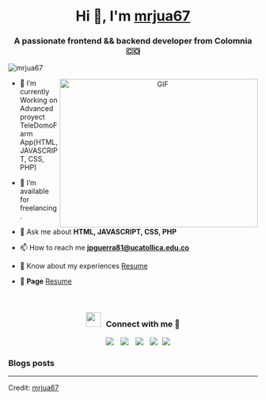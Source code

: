 <h1 align="center">Hi 👋, I'm <a href="https://100rabhcsmc.github.io/Me.io/" target="blank">
mrjua67</a></h1>
<h3 align="center">A passionate frontend && backend developer from Colomnia &#127464;&#127476</h3>

<p align="left"> <img src="https://komarev.com/ghpvc/?username=mrjua67c&label=Profile%20views&color=0e75b6&style=flat" alt="mrjua67" /> </p>

<!-- <p align="left"> <a href="https://twitter.com/mrjua67" target="blank"><img src="https://img.shields.io/twitter/follow/mrjua67c?logo=twitter&style=for-the-badge" alt="mrjua67" /></a> </p> -->

<a target="_blank" align="center">
  <img align="right" top="500" height="300" width="400" alt="GIF" src="https://media.giphy.com/media/SWoSkN6DxTszqIKEqv/giphy.gif">
</a>

<!-- 🔭 I’m currently working in <a href="https:</a>-->

- 🌱 I’m currently Working on Advanced proyect TeleDomoFarm App(HTML, JAVASCRIPT, CSS, PHP)

- 🤝 I’m available for freelancing.

<!-- 🌱 I’m currently learning phyton && react <a href="https://github.com/" target="blank">100DaysOfSwift</a>-->

<!-- 📝 I regularly write articles on -->

- 💬 Ask me about **HTML, JAVASCRIPT, CSS, PHP**

- 📫 How to reach me **jpguerra81@ucatollica.edu.co**

- 📄 Know about my experiences <a href="https://github.com/mrjua67/mrjua67.github.io/blob/main/mrjua67Resume.pdf" target="blank">Resume</a>

- 📄 **Page** <a href="https://mrjua67.github.io/" target="blank">Resume</a>
<br/>

<h3 align="center" > <img src="https://media.giphy.com/media/iY8CRBdQXODJSCERIr/giphy.gif" width="30" height="30" style="margin-right: 10px;">Connect with me 🤝 </h3>

<p align="center">

 <div align="center"  class="icons-social" style="margin-left: 10px;">
        <a style="margin-left: 10px;"  target="_blank" href="https://www.linkedin.com/in/juan-pablo-guerra-porras-9608a9218/">
			<img src="https://img.icons8.com/doodle/40/000000/linkedin--v2.png"></a>
        <a style="margin-left: 10px;" target="_blank" href="https://github.com/mrjua67">
		<img src="https://img.icons8.com/doodle/40/000000/github--v1.png"></a>
        <a style="margin-left: 10px;" target="_blank" href="https://www.instagram.com/juan67pablo/">
			<img src="https://img.icons8.com/doodle/40/000000/instagram-new--v2.png"></a>
		<a style="margin-left: 10px;" target="_blank" href="https://www.youtube.com/channel/UCx96BKUcYfVj24pyfepMG_w">
				<img src="https://img.icons8.com/doodle/1x/youtube--v2.png" ></a>
		<a style="margin-left: 5px;" target="_blank"https://github.com/mrjua67/mrjua67.github.io/blob/main/mrjua67Resume.pdf">
					<img src="https://img.icons8.com/plasticine/0.5x/resume.png" ></a>
      </div>

</p>

### Blogs posts

<!-- BLOG-POST-LIST:START

 -->

---

Credit: [mrjua67](https://github.com/mrjua67)

